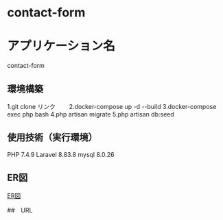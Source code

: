 # contact-form

# アプリケーション名
contact-form

## 環境構築
1.git clone リンク　　
2.docker-compose up -d --build
3.docker-compose exec php bash 
4.php artisan migrate
5.php artisan db:seed

## 使用技術（実行環境）
PHP 7.4.9 
Laravel  8.83.8
mysql 8.0.26 

## ER図
[ER図](index.drawio.png)

##　URL

